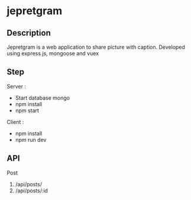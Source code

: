 # jepretgram

## Description
Jepretgram is a web application to share picture with caption. Developed using express js, mongoose and vuex

## Step
Server :
- Start database mongo
- npm install
- npm start

Client :
- npm install
- npm run dev

## API
Post
1. /api/posts/
2. /api/posts/:id



